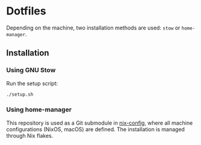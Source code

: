 # Dotfiles

Depending on the machine, two installation methods are used: `stow` or `home-manager`.

## Installation

### Using GNU Stow

Run the setup script:

```sh
./setup.sh
```

### Using home-manager

This repository is used as a Git submodule in [nix-config](https://github.com/philingood/nix-config), where all machine configurations (NixOS, macOS) are defined. The installation is managed through Nix flakes.
